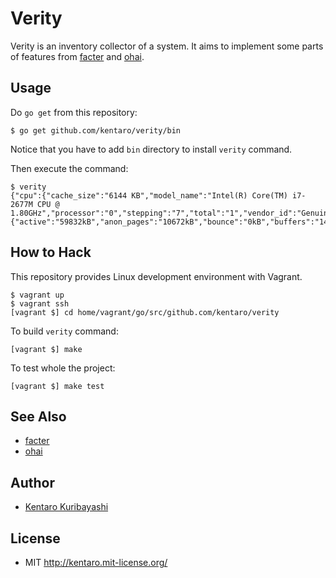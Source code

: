 # Verity

Verity is an inventory collector of a system. It aims to implement some parts of features from [facter](https://github.com/puppetlabs/facter) and [ohai](https://github.com/opscode/ohai).

## Usage

Do `go get` from this repository:

```
$ go get github.com/kentaro/verity/bin
```

Notice that you have to add `bin` directory to install `verity` command.

Then execute the command:

```
$ verity
{"cpu":{"cache_size":"6144 KB","model_name":"Intel(R) Core(TM) i7-2677M CPU @ 1.80GHz","processor":"0","stepping":"7","total":"1","vendor_id":"GenuineIntel"},"hostname":"localhost.localdomain","memory":{"active":"59832kB","anon_pages":"10672kB","bounce":"0kB","buffers":"14156kB","cached":"81084kB","commit_limit":"2856252kB","committed_as":"331420kB","dirty":"4kB","free":"316972kB","inactive":"46080kB","mapped":"7740kB","nfs_unstable":"0kB","page_tables":"1912kB","slab":"33700kB","slab_reclaimable":"13348kB","slab_unreclaim":"20352kB","swap_cached":"0kB","swap_free":"2621432kB","swap_total":"2621432kB","total":"469644kB","vmalloc_chunk":"34359711736kB","vmalloc_total":"34359738367kB","vmalloc_used":"20736kB","writeback":"0kB"}}
```

## How to Hack

This repository provides Linux development environment with Vagrant.

```
$ vagrant up
$ vagrant ssh
[vagrant $] cd home/vagrant/go/src/github.com/kentaro/verity
```

To build `verity` command:

```
[vagrant $] make
```

To test whole the project:

```
[vagrant $] make test
```

## See Also

  * [facter](https://github.com/puppetlabs/facter)
  * [ohai](https://github.com/opscode/ohai)

## Author

  * [Kentaro Kuribayashi](http://kentarok.org/)

## License

  * MIT http://kentaro.mit-license.org/
